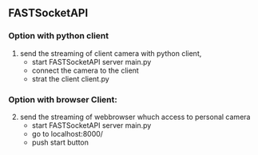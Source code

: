 ## FASTSocketAPI

### Option with python client
1) send the streaming of client camera with python client,
    - start FASTSocketAPI server main.py
    - connect the camera to the client
    - strat the client client.py

### Option with browser Client:
2) send the streaming of webbrowser whuch access to personal camera
    - start FASTSocketAPI server main.py
    - go to localhost:8000/
    - push start button

